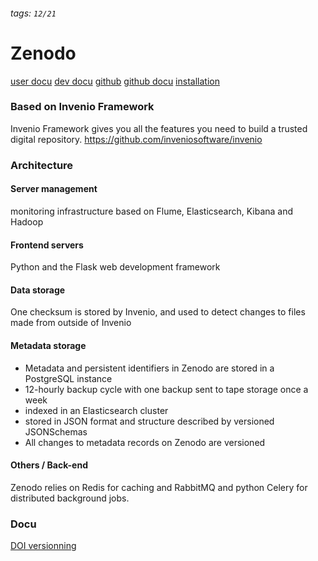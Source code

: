 ###### tags: `12/21`
# Zenodo

[user docu](https://help.zenodo.org/)
[dev docu](https://developers.zenodo.org/)
[github](https://github.com/zenodo/zenodo)
[github docu](https://zenodo.readthedocs.io/en/latest/)
[installation](https://github.com/zenodo/zenodo/blob/master/INSTALL.rst)

### Based on Invenio Framework
Invenio Framework gives you all the features you need to build a trusted digital repository.
https://github.com/inveniosoftware/invenio

### Architecture
#### Server management
monitoring infrastructure based on Flume, Elasticsearch, Kibana and Hadoop

#### Frontend servers
Python and the Flask web development framework

#### Data storage
One checksum is stored by Invenio, and used to detect changes to files made from outside of Invenio

#### Metadata storage
- Metadata and persistent identifiers in Zenodo are stored in a PostgreSQL instance
- 12-hourly backup cycle with one backup sent to tape storage once a week
- indexed in an Elasticsearch cluster
- stored in JSON format and structure described by versioned JSONSchemas
- All changes to metadata records on Zenodo are versioned

#### Others / Back-end
Zenodo relies on Redis for caching and RabbitMQ and python Celery for distributed background jobs.

### Docu

[DOI versionning](https://help.zenodo.org/#versioning)
